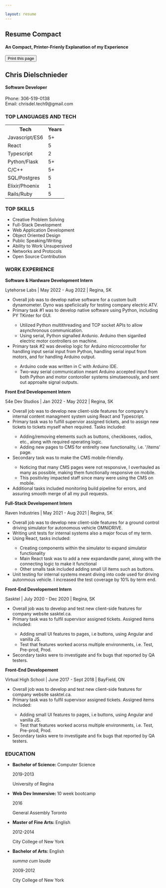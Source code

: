 ```yaml
---

layout: resume  
---
```

<h2 id="compact-resume-h2" class="resume-header compact-resume-header no-print">Resume Compact</h2>
<h4 id="compact-resume-h3" class="resume-header compact-resume-header no-print">An Compact, Printer-Frienly Explanation of my Experience</h4>
<input class="no-print" type="button" value="Print this page" onClick="window.print()">
<section class="resume-container">
    <div class="resume-title">
        <h2>Chris Dielschnieder</h2>
        <h4>Software Developer</h4>
        <div class="print-only">Phone: 306-519-0138</div>
        <div class="print-only">Email: chrisdel.tech9@gmail.com</div>
    </div>
    <div class="skills-print-container">
        <div id="resume-Languages">
            <h3>TOP LANGUAGES AND TECH</h3>
            <table>
                <tr>
                    <th>Tech</th>
                    <th>Years</th>
                </tr>
                <tr>
                    <td>Javascript/ES6</td>
                    <td>5+</td>
                </tr>
                <tr>
                    <td>React</td>
                    <td>5</td>
                </tr>
                <tr>
                    <td>Typescript</td>
                    <td>2</td>
                </tr>
                <tr>
                    <td>Python/Flask</td>
                    <td>5+</td>
                </tr>
                <tr>
                    <td>C/C++</td>
                    <td>5+</td>
                </tr>
                <tr>
                    <td>SQL/Postgres</td>
                    <td>5</td>
                </tr>
                <tr>
                    <td>Elixir/Phoenix</td>
                    <td>1</td>
                </tr>
                <tr>
                    <td>Rails/Ruby</td>
                    <td>5</td>
                </tr>
            </table>
        </div>
        <div id="top-skills">
            <h3>TOP SKILLS</h3>
            <ul>
                <li>Creative Problem Solving</li>
                <li>Full-Stack Development</li>
                <li>Web Application Development</li>
                <li>Object Oriented Design</li>
                <li>Public Speaking/Writing</li>
                <li>Ability to Work Unsupersived</li>
                <li>Networks and Protocols</li>
                <li>Open Source Contribution</li>
            </ul>
        </div>
    </div>
    <div id="work-experience">
        <h3>WORK EXPERIENCE</h3>
        <div class="job-detail">
            <p><strong>Software & Hardware Development Intern</strong></p>
            <p>Lytehorse Labs | May 2022 - Aug 2022 | Regina, SK</p>
            <ul>
                <li>Overall job was to develop native software for a custom built dynamometer. Dyno was speficiically for testing company electric ATV.</li>
                <li>Primary task #1 was to develop native software using Python, including PY TKinter for GUI.</li>
                <ul>
                <li> Utilized Python multithreading and TCP socket APIs to allow asynchronous communication.</li>
                <li>Using serial, Python signalled Ardunio. Arduino then siganlled electric motor controllers on machine.</li>
                </ul>
                <li>Primary task #2 was develop logic for Arduino microcontroller for handling input serial input from Python, handling serial input from motors, and for handling Arduino output.</li>
                <ul>
                <li>Arduino code was written in C with Arduino IDE.</li>
                <li>Two-way serial communication meant Arduino accepted input from both Python and motor contoroller systems simutaenously, and sent out approaite signal outputs.</li>
                </ul>
            </ul>
        </div>
        <div class="job-detail">
            <p><strong>Front End Developement Intern</strong></p>
            <p>54e Dev Studios | Jan 2022 - May 2022 | Regina, SK</p>
            <ul>
                <li>Overall job was to develop new client-side features for company's internal content managment system using React and Typescript.</li>
                <li>Primary task was to fulfill supervior assigned tickets, and to assign new tickets to tickets myself when required. Tasks included:</li>
                <ul>
                    <li>Adding/removing elements such as buttons, checkboxes, radios, etc., along with required operating logic.</li>
                    <li>Adding new pages to CMS for entirelty new functionality, i.e. '/items' page.</li>
                </ul>
                <li>Secondary task was to make the CMS mobile-friendly.</li>
                <ul>
                    <li>Noticing that many CMS pages were not responsive, I overhauled as many as possible, making them functionally responsive on mobile.</li>   
                    <li>This positivley impacted staff since many were using the CMS on mobile. 
                    </li>
                </ul>
                <li>Additional tasks included monitoring build pipeline for errors, and assuring smooth merge of all my pull requests.</li>
            </ul>
        </div>
        <div class="job-detail">
            <p><strong>Full-Stack Developement Intern</strong></p>
            <p>Raven Industries | May 2021 - Aug 2021 | Regina, SK</p>
            <ul>
                <li>Overall job was to develop new client-side features for a ground control driving simulator for autonomous vehicle OMNiDRIVE. </li>
                <li>Writing unit tests for internal systems also a major focus of my term.</li>
                <li>Using React, tasks included:</li>
                <ul>
                    <li>Creating components within the simulator to expand simulator functionality</li>
                    <li>Main React task was to add a new expandandle panel, along with the connecting logic to make it functional</li>
                    <li>Other smalls task included adding small UI items such as buttons.</li>
                </ul>
                <li>
                Unit testing for internal systems meant diving into code used for driving autonmous vehicle. I increased the test coverage by 10% by term end.
                </li>
            </ul>
        </div>
        <div class="job-detail">
            <p><strong>Front-End Developement Intern</strong></p>
            <p>Sasktel | July 2020 - Dec 2020 | Regina, SK</p>
            <ul>
                <li>Overall job was to develop and test new client-side features for company website sasktel.ca.</li>
                <li>Primary task was to fulfil supervisor assigned tickets. Assigned items included:</li>
                <ul>
                    <li>Adding small UI features to pages, i.e buttons, using Angular and vanilla JS.</li>
                    <li>Test that features worked acorss multiple environments, i.e. Test, Pre-prod, Prod.</li>
                </ul>
                <li>
                Secondary tasks were to investigate and fix bugs that reported by QA testers.
                </li>
            </ul>
        </div>
        <div class="job-detail">
            <p><strong>Front-End Developement</strong></p>
            <p>Virtual High School | June 2017 - Sept 2018 | BayField, ON</p>
            <ul>
                <li>Overall job was to develop and test new client-side features for company website sasktel.ca.</li>
                <li>Primary task was to fulfil supervisor assigned tickets. Assigned items included:</li>
                <ul>
                    <li>Adding small UI features to pages, i.e buttons, using Angular and vanilla JS.</li>
                    <li>Test that features worked acorss multiple environments, i.e. Test, Pre-prod, Prod.</li>
                </ul>
                <li>
                Secondary tasks were to investigate and fix bugs that reported by QA testers.
                </li>
            </ul>
        </div>
    </div>
    <div id="education">
            <h3>EDUCATION</h3>
            <ul class="edu-items">
                <li class="edu-item">
                    <p>
                       <strong> Bachelor of Science: </strong> Computer Science
                    </p>
                    <p>
                        2019-2013
                    </p>
                    <p>
                        University of Regina
                    </p>
                </li>
                <li class="edu-item">
                    <p>
                       <strong> Web Dev Immersive: </strong> 10 week bootcamp
                    </p>
                    <p>2016</p>
                    <p>
                        General Assembly Toronto
                    </p>
                </li>
                <li class="edu-item">
                    <p>
                       <strong>  Master of Fine Arts: </strong> English
                    </p>
                    <p>2012-2014</p>
                    <p>
                        City College of New York
                    </p>
                </li>
                <li class="edu-item exclude">
                    <p>
                       <strong>  Bachelor of Arts: </strong> English
                    </p>
                    <i>
                    summa cum lauda
                    </i>
                    <p>2009-2012</p>
                    <p>
                        City College of New York
                    </p>
                </li>
            </ul>
        </div>
</section>
